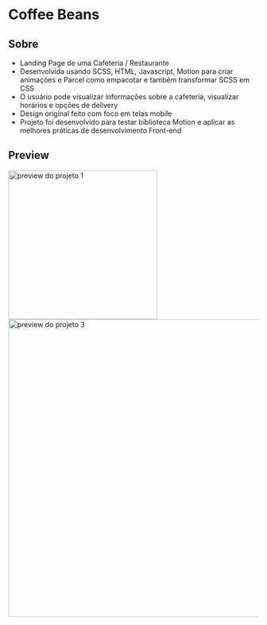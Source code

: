 # Coffee Beans

## Sobre

- Landing Page de uma Cafeteria / Restaurante
- Desenvolvida usando SCSS, HTML, Javascript, Motion para criar animações e Parcel como empacotar e também transformar SCSS em CSS
- O usuário pode visualizar informações sobre a cafeteria, visualizar horários e opções de delivery
- Design original feito com foco em telas mobile
- Projeto foi desenvolvido para testar biblioteca Motion e aplicar as melhores práticas de desenvolvimento Front-end

## Preview
<img src="https://github.com/DanReiss/coffee-beans/assets/100306227/77a384a1-75d3-4ce2-bb60-2cb7f8779731" alt="preview do projeto 1" width="300"/>
<img src="https://github.com/DanReiss/coffee-beans/assets/100306227/8dd61238-9adb-4446-a618-744df99f94dc" alt="preview do projeto 3" width="600"/>
